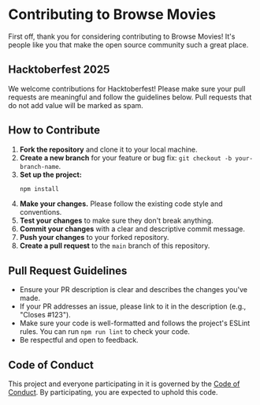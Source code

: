 # Contributing to Browse Movies

First off, thank you for considering contributing to Browse Movies! It's people like you that make the open source community such a great place.

## Hacktoberfest 2025

We welcome contributions for Hacktoberfest! Please make sure your pull requests are meaningful and follow the guidelines below. Pull requests that do not add value will be marked as spam.

## How to Contribute

1.  **Fork the repository** and clone it to your local machine.
2.  **Create a new branch** for your feature or bug fix: `git checkout -b your-branch-name`.
3.  **Set up the project:**
    ```bash
    npm install
    ```
4.  **Make your changes.** Please follow the existing code style and conventions.
5.  **Test your changes** to make sure they don't break anything.
6.  **Commit your changes** with a clear and descriptive commit message.
7.  **Push your changes** to your forked repository.
8.  **Create a pull request** to the `main` branch of this repository.

## Pull Request Guidelines

-   Ensure your PR description is clear and describes the changes you've made.
-   If your PR addresses an issue, please link to it in the description (e.g., "Closes #123").
-   Make sure your code is well-formatted and follows the project's ESLint rules. You can run `npm run lint` to check your code.
-   Be respectful and open to feedback.

## Code of Conduct

This project and everyone participating in it is governed by the [Code of Conduct](CODE_OF_CONDUCT.md). By participating, you are expected to uphold this code.
